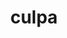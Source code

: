 ---
title: culpa
meaning: fault
ch: fourteen
pos: noun
stem: culp
genend: ae
abbgender: f.
abbgender2: fem.
gender: feminine
declension: first
deriviative: culprit
f2: yes
f: yes
---